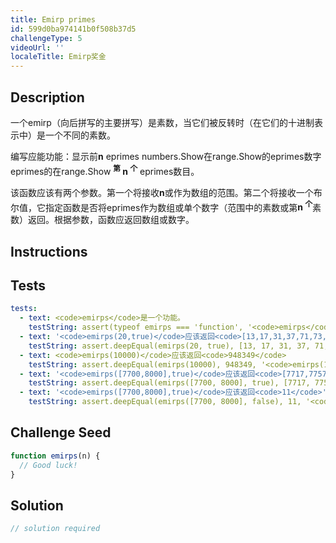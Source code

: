 ```yaml
---
title: Emirp primes
id: 599d0ba974141b0f508b37d5
challengeType: 5
videoUrl: ''
localeTitle: Emirp奖金
---
```


## Description
<section id="description"><p>一个emirp（向后拼写的主要拼写）是素数，当它们被反转时（在它们的十进制表示中）是一个不同的素数。 </p><p>编写应能功能：显示前<b>n</b> eprimes numbers.Show在range.Show的eprimes数字eprimes的在range.Show <b><sup>第</sup> n <sup>个</sup></b> eprimes数目。 </p><p>该函数应该有两个参数。第一个将接收<b>n</b>或作为数组的范围。第二个将接收一个布尔值，它指定函数是否将eprimes作为数组或单个数字（范围中的素数或第<b>n <sup>个</sup></b>素数）返回。根据参数，函数应返回数组或数字。 </p></section>

## Instructions
<section id="instructions">
</section>

## Tests
<section id='tests'>

```yml
tests:
  - text: <code>emirps</code>是一个功能。
    testString: assert(typeof emirps === 'function', '<code>emirps</code> is a function.');
  - text: '<code>emirps(20,true)</code>应该返回<code>[13,17,31,37,71,73,79,97,107,113,149,157,167,179,199,311,337,347,359,389]</code>'
    testString: assert.deepEqual(emirps(20, true), [13, 17, 31, 37, 71, 73, 79, 97, 107, 113, 149, 157, 167, 179, 199, 311, 337, 347, 359, 389], '<code>emirps(20,true)</code> should return <code>[13,17,31,37,71,73,79,97,107,113,149,157,167,179,199,311,337,347,359,389]</code>');
  - text: <code>emirps(10000)</code>应该返回<code>948349</code>
    testString: assert.deepEqual(emirps(10000), 948349, '<code>emirps(10000)</code> should return <code>948349</code>');
  - text: '<code>emirps([7700,8000],true)</code>应该返回<code>[7717,7757,7817,7841,7867,7879,7901,7927,7949,7951,7963]</code>'
    testString: assert.deepEqual(emirps([7700, 8000], true), [7717, 7757, 7817, 7841, 7867, 7879, 7901, 7927, 7949, 7951, 7963], '<code>emirps([7700,8000],true)</code> should return <code>[7717,7757,7817,7841,7867,7879,7901,7927,7949,7951,7963]</code>');
  - text: '<code>emirps([7700,8000],true)</code>应该返回<code>11</code>'
    testString: assert.deepEqual(emirps([7700, 8000], false), 11, '<code>emirps([7700,8000],true)</code> should return <code>11</code>');

```

</section>

## Challenge Seed
<section id='challengeSeed'>

<div id='js-seed'>

```js
function emirps(n) {
  // Good luck!
}

```

</div>



</section>

## Solution
<section id='solution'>

```js
// solution required
```
</section>

